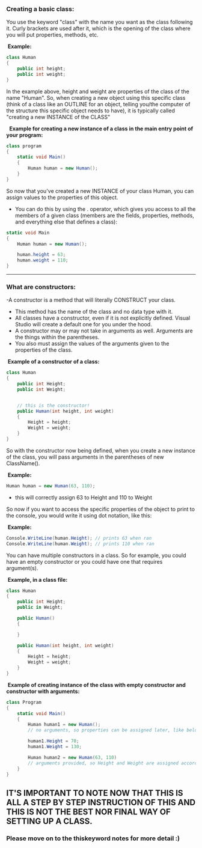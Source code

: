 ### Creating a basic class:

You use the keyword "class" with the name you want as the class following it.
Curly brackets are used after it, which is the opening of the class where you will put properties, methods, etc.

&nbsp;**Example:**

```csharp
class Human
{
    public int height;
    public int weight;
}
```

In the example above, height and weight are properties of the class of the name "Human".
So, when creating a new object using this specific class (think of a class like an OUTLINE for an object, telling you/the computer of the structure this specific object needs to have), it is typically called "creating a new INSTANCE of the CLASS"

&nbsp; **Example for creating a new instance of a class in the main entry point of your program:**

```csharp
class program
{
    static void Main()
    {
        Human human = new Human();
    }
}
```

So now that you've created a new INSTANCE of your class Human, you can assign values to the properties of this object.
- You can do this by using the . operator, which gives you access to all the members of a given class (members are the fields, properties, methods, and everything else that defines a class):

```csharp
static void Main
{
    Human human = new Human();

    human.height = 63;
    human.weight = 110;
}
```

  - - - -

### What are constructors:

-A constructor is a method that will literally CONSTRUCT your class.
- This method has the name of the class and no data type with it.
- All classes have a constructor, even if it is not explicitly defined. Visual Studio will create a default one for you under the hood.
- A constructor may or may not take in arguments as well. Arguments are the things within the parentheses.
- You also must assign the values of the arguments given to the properties of the class.

&nbsp;**Example of a constructor of a class:**

```csharp
class Human
{
    public int Height;
    public int Weight;


    // this is the constructor!
    public Human(int height, int weight)
    {
        Height = height;
        Weight = weight;
    }
}
```

So with the constructor now being defined, when you create a new instance of the class, you will pass arguments in the parentheses of new ClassName().

&nbsp;**Example:**

```csharp
Human human = new Human(63, 110);
```

- this will correctly assign 63 to Height and 110 to Weight


So now if you want to access the specific properties of the object to print to the console, you would write it using dot notation, like this:

&nbsp;**Example:**

```csharp
Console.WriteLine(human.Height); // prints 63 when ran
Console.WriteLine(human.Weight); // prints 110 when ran
```


You can have multiple constructors in a class. So for example, you could have an empty constructor or you could have one that requires argument(s).

&nbsp;**Example, in a class file:**

```csharp
class Human
{
    public int Height;
    public in Weight;

    public Human()
    {

    }

    public Human(int height, int weight)
    {
        Height = height;
        Weight = weight;
    }
}
```

&nbsp;**Example of creating instance of the class with empty constructor and constructor with arguments:**

```csharp
class Program
{
    static void Main()
    {
        Human human1 = new Human(); 
        // no arguments, so properties can be assigned later, like below

        human1.Height = 70;
        human1.Weight = 130;

        Human human2 = new Human(63, 110) 
        // arguments provided, so Height and Weight are assigned accordingly.
    }
}
```

## IT'S IMPORTANT TO NOTE NOW THAT THIS IS ALL A STEP BY STEP INSTRUCTION OF THIS AND THIS IS NOT THE BEST NOR FINAL WAY OF SETTING UP A CLASS.
### Please move on to the thiskeyword notes for more detail :)


    